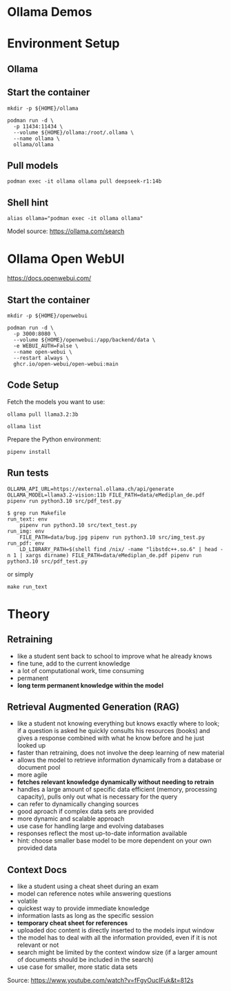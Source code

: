 # Ollama Demos

# Environment Setup

## Ollama

## Start the container

```shell
mkdir -p ${HOME}/ollama

podman run -d \
  -p 11434:11434 \
  --volume ${HOME}/ollama:/root/.ollama \
  --name ollama \
  ollama/ollama
```

## Pull models

```shell 
podman exec -it ollama ollama pull deepseek-r1:14b
```

## Shell hint

``` shell
alias ollama="podman exec -it ollama ollama"
```

Model source: https://ollama.com/search

# Ollama Open WebUI

https://docs.openwebui.com/

## Start the container

```shell
mkdir -p ${HOME}/openwebui

podman run -d \
  -p 3000:8080 \
  --volume ${HOME}/openwebui:/app/backend/data \
  -e WEBUI_AUTH=False \
  --name open-webui \
  --restart always \
  ghcr.io/open-webui/open-webui:main
```

## Code Setup

Fetch the models you want to use:

```shell
ollama pull llama3.2:3b
```

```shell
ollama list
```
Prepare the Python environment:

```shell
pipenv install
```

## Run tests

```shell
OLLAMA_API_URL=https://external.ollama.ch/api/generate OLLAMA_MODEL=llama3.2-vision:11b FILE_PATH=data/eMediplan_de.pdf pipenv run python3.10 src/pdf_test.py
```

```
$ grep run Makefile
run_text: env
	pipenv run python3.10 src/text_test.py
run_img: env
	FILE_PATH=data/bug.jpg pipenv run python3.10 src/img_test.py
run_pdf: env
	LD_LIBRARY_PATH=$(shell find /nix/ -name "libstdc++.so.6" | head -n 1 | xargs dirname) FILE_PATH=data/eMediplan_de.pdf pipenv run python3.10 src/pdf_test.py
```

or simply

```shell
make run_text
```

# Theory

## Retraining

- like a student sent back to school to improve what he already knows
- fine tune, add to the current knowledge
- a lot of computational work, time consuming
- permanent
- __long term permanent knowledge within the model__

## Retrieval Augmented Generation (RAG)

- like a student not knowing everything but knows exactly where to look; if a question is asked he quickly consults his
  resources (books) and gives a response combined with what he know before and he just looked up
- faster than retraining, does not involve the deep learning of new material
- allows the model to retrieve information dynamically from a database or document pool
- more agile
- __fetches relevant knowledge dynamically without needing to retrain__
- handles a large amount of specific data efficient (memory, processing capacity), pulls only out what is necessary for
  the query
- can refer to dynamically changing sources
- good aproach if complex data sets are provided
- more dynamic and scalable approach
- use case for handling large and evolving databases
- responses reflect the most up-to-date information available
- hint: choose smaller base model to be more dependent on your own provided data

## Context Docs

- like a student using a cheat sheet during an exam
- model can reference notes while answering questions
- volatile
- quickest way to provide immediate knowledge
- information lasts as long as the specific session
- __temporary cheat sheet for references__
- uploaded doc content is directly inserted to the models input window
- the model has to deal with all the information provided, even if it is not relevant or not
- search might be limited by the context window size (if a larger amount of documents should be included in the search)
- use case for smaller, more static data sets

Source: https://www.youtube.com/watch?v=fFgyOucIFuk&t=812s
